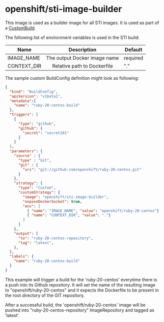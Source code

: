 openshift/sti-image-builder
============================

This image is used as a builder image for all STI images. It is used as part of
a [CustomBuild](https://github.com/openshift/origin/blob/master/docs/builds.md#custom-builds).

The following list of environment variables is used in the STI build:

| Name        | Description                  | Default  |
| ----------- |:----------------------------:|----------|
| IMAGE_NAME  | The output Docker image name | required |
| CONTEXT_DIR | Relative path to Dockerfile  | "."      |

The sample custom BuildConfig definition might look as following:

```json
{
  "kind": "BuildConfig",
  "apiVersion": "v1beta1",
  "metadata":{
    "name": "ruby-20-centos-build"
  },
  "triggers": [
    {
      "type": "github",
      "github": {
        "secret": "secret101"
      }
    }
  ],
  "parameters": {
    "source" : {
      "type" : "Git",
      "git" : {
        "uri": "git://github.com/openshift/ruby-20-centos.git"
      }
    },
    "strategy": {
      "type": "Custom",
      "customStrategy": {
        "image": "openshift/sti-image-builder",
        "exposeDockerSocket": true,
        "env": [
          { "name": "IMAGE_NAME", "value": "openshift/ruby-20-centos"}
          { "name": "CONTEXT_DIR", "value": "."}
        ]
      }
    },
    "output": {
      "to": "ruby-20-centos-repository",
      "tag": "latest",
    },
  },
  "labels": {
    "name": "ruby-20-centos-build"
  }
}

```

This example will trigger a build for the 'ruby-20-centos' everytime there is a
push into its Github repository. It will set the name of the resulting image to
"openshift/ruby-20-centos" and it expects the Dockerfile to be present in the
root directory of the GIT repository.

After a successful build, the 'openshift/ruby-20-centos' image will be pushed
into "ruby-20-centos-repository" ImageRepository and tagged as 'latest'.
